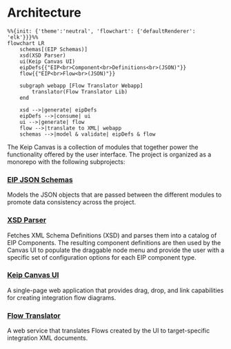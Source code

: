 # Architecture

```mermaid
%%{init: {'theme':'neutral', 'flowchart': {'defaultRenderer': 'elk'}}}%%
flowchart LR
    schemas[(EIP Schemas)]
    xsd(XSD Parser)
    ui(Keip Canvas UI)
    eipDefs{{"EIP<br>Component<br>Definitions<br>(JSON)"}}
    flow{{"EIP<br>Flow<br>(JSON)"}}

    subgraph webapp [Flow Translator Webapp]
        translator(Flow Translator Lib)
    end

    xsd -->|generate| eipDefs
    eipDefs -->|consume| ui
    ui -->|generate| flow
    flow -->|translate to XML| webapp
    schemas -->|model & validate| eipDefs & flow
```

The Keip Canvas is a collection of modules that together power the functionality offered by the user interface.
The project is organized as a monorepo with the following subprojects:

### [EIP JSON Schemas](../schemas/README.md)

Models the JSON objects that are passed between the different modules to promote data consistency across the project.

### [XSD Parser](../xsd-parser/README.md)

Fetches XML Schema Definitions (XSD) and parses them into a catalog of EIP Components.
The resulting component definitions are then used by the Canvas UI to populate the draggable node menu and provide the
user with a specific set of configuration options for each EIP component type.

### [Keip Canvas UI](../ui/DEVELOPER.md)

A single-page web application that provides drag, drop, and link capabilities for creating integration flow diagrams.

### [Flow Translator](../flow-translator/flow-translator-webapp/README.md)

A web service that translates Flows created by the UI to target-specific integration XML documents.